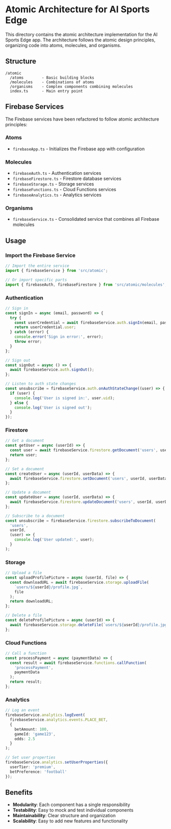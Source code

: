 # Atomic Architecture for AI Sports Edge

This directory contains the atomic architecture implementation for the AI Sports Edge app. The architecture follows the atomic design principles, organizing code into atoms, molecules, and organisms.

## Structure

```
/atomic
  /atoms        - Basic building blocks
  /molecules    - Combinations of atoms
  /organisms    - Complex components combining molecules
  index.ts      - Main entry point
```

## Firebase Services

The Firebase services have been refactored to follow atomic architecture principles:

### Atoms

- `firebaseApp.ts` - Initializes the Firebase app with configuration

### Molecules

- `firebaseAuth.ts` - Authentication services
- `firebaseFirestore.ts` - Firestore database services
- `firebaseStorage.ts` - Storage services
- `firebaseFunctions.ts` - Cloud Functions services
- `firebaseAnalytics.ts` - Analytics services

### Organisms

- `firebaseService.ts` - Consolidated service that combines all Firebase molecules

## Usage

### Import the Firebase Service

```typescript
// Import the entire service
import { firebaseService } from 'src/atomic';

// Or import specific parts
import { firebaseAuth, firebaseFirestore } from 'src/atomic/molecules';
```

### Authentication

```typescript
// Sign in
const signIn = async (email, password) => {
  try {
    const userCredential = await firebaseService.auth.signIn(email, password);
    return userCredential.user;
  } catch (error) {
    console.error('Sign in error:', error);
    throw error;
  }
};

// Sign out
const signOut = async () => {
  await firebaseService.auth.signOut();
};

// Listen to auth state changes
const unsubscribe = firebaseService.auth.onAuthStateChange((user) => {
  if (user) {
    console.log('User is signed in:', user.uid);
  } else {
    console.log('User is signed out');
  }
});
```

### Firestore

```typescript
// Get a document
const getUser = async (userId) => {
  const user = await firebaseService.firestore.getDocument('users', userId);
  return user;
};

// Set a document
const createUser = async (userId, userData) => {
  await firebaseService.firestore.setDocument('users', userId, userData);
};

// Update a document
const updateUser = async (userId, userData) => {
  await firebaseService.firestore.updateDocument('users', userId, userData);
};

// Subscribe to a document
const unsubscribe = firebaseService.firestore.subscribeToDocument(
  'users',
  userId,
  (user) => {
    console.log('User updated:', user);
  }
);
```

### Storage

```typescript
// Upload a file
const uploadProfilePicture = async (userId, file) => {
  const downloadURL = await firebaseService.storage.uploadFile(
    `users/${userId}/profile.jpg`,
    file
  );
  return downloadURL;
};

// Delete a file
const deleteProfilePicture = async (userId) => {
  await firebaseService.storage.deleteFile(`users/${userId}/profile.jpg`);
};
```

### Cloud Functions

```typescript
// Call a function
const processPayment = async (paymentData) => {
  const result = await firebaseService.functions.callFunction(
    'processPayment',
    paymentData
  );
  return result;
};
```

### Analytics

```typescript
// Log an event
firebaseService.analytics.logEvent(
  firebaseService.analytics.events.PLACE_BET,
  {
    betAmount: 100,
    gameId: 'game123',
    odds: 2.5
  }
);

// Set user properties
firebaseService.analytics.setUserProperties({
  userTier: 'premium',
  betPreference: 'football'
});
```

## Benefits

- **Modularity**: Each component has a single responsibility
- **Testability**: Easy to mock and test individual components
- **Maintainability**: Clear structure and organization
- **Scalability**: Easy to add new features and functionality